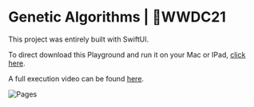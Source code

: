 # Genetic Algorithms | WWDC21

This project was entirely built with SwiftUI.

To direct download this Playground and run it on your Mac or IPad, [click here](https://github.com/fredlacis/GeneticAlgorithms_WWDC21/releases/download/v1.0/Genetic.Algorithms.playgroundbook.zip).

A full execution video can be found [here](https://www.youtube.com/watch?v=-wLLsycY_cs).

![Pages](https://i.imgur.com/sfLa5sf.png)
